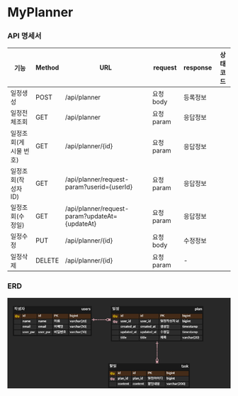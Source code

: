 # MyPlanner


### API 명세서

| 기능           | Method | URL                                            | request  | response | 상태코드 |
|--------------|--------|------------------------------------------------|----------|----------|------|
| 일정생성         | POST   | /api/planner                                   | 요청 body  | 등록정보     |      |
| 일정전체조회       | GET    | /api/planner                                   | 요청 param | 응답정보     |      |
| 일정조회(게시물 번호) | GET    | /api/planner/{id}                              | 요청 param | 응답정보     |      |
| 일정조회(작성자ID)  | GET    | /api/planner/request-param?userid={userId}     | 요청 param | 응답정보     |      |
| 일정조회(수정일)    | GET    | /api/planner/request-param?updateAt={updateAt} | 요청 param | 응답정보     |      |
| 일정수정         | PUT    | /api/planner/{id}                              | 요청 body  | 수정정보     |      |
| 일정삭제         | DELETE | /api/planner/{id}                              | 요청 param | -        |      |

### ERD

![MyPlanner.png](src/MyPlanner.png)


